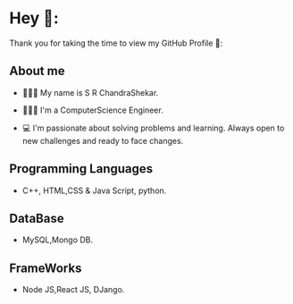 <!-- - 👋 Hi, I’m S R Chandra Shekar
- 👀 I’m interested in Web Development and Competetive Coding ...
- 🌱 I’m currently learning React Native...
- 📫 How to reach me ... -->


# Hey 👋:

Thank you for taking the time to view my GitHub Profile 🖤:

## About me

- 🙋🏻‍♂️ My name is S R ChandraShekar.

- 👨🏻‍💻 I'm a ComputerScience Engineer.

- 💻 I'm passionate about solving problems and learning. Always open to new challenges and ready to face changes.

## Programming Languages

* C++, HTML,CSS & Java Script, python.

## DataBase

* MySQL,Mongo DB.

## FrameWorks

* Node JS,React JS, DJango.






<!---
chandru007raju/chandru007raju is a ✨ special ✨ repository because its `README.md` (this file) appears on your GitHub profile.
You can click the Preview link to take a look at your changes.
--->
